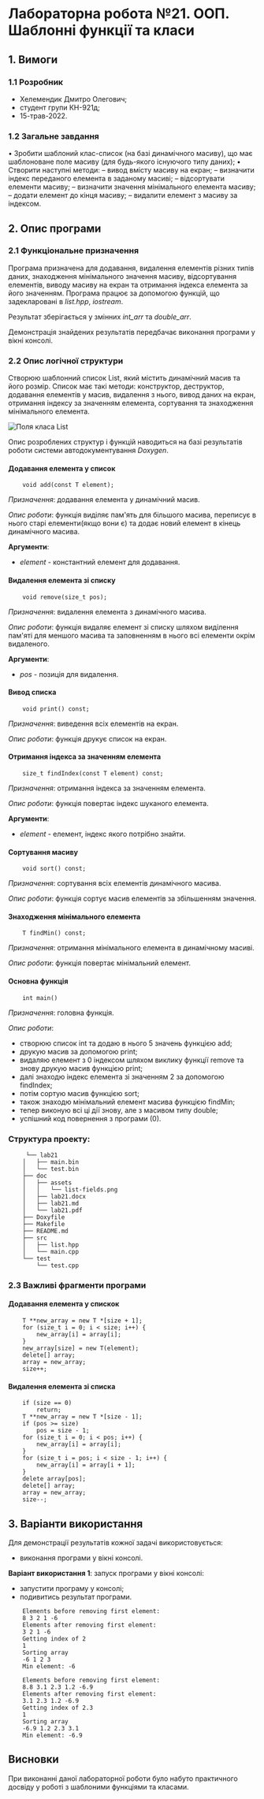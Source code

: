 # Лабораторна робота №21. ООП. Шаблонні функції та класи

## 1. Вимоги

### 1.1 Розробник

* Хелемендик Дмитро Олегович;
* студент групи КН-921д;
* 15-трав-2022.

### 1.2 Загальне завдання

 • Зробити шаблоний клас-список (на базі динамічного масиву), що має шаблоноване поле масиву (для будь-якого існуючого типу даних);
 • Створити наступні методи:
	– вивод вмісту масиву на екран;
	– визначити індекс переданого елемента в заданому масиві;
	– відсортувати елементи масиву;
	– визначити значення мінімального елемента масиву;
	– додати елемент до кінця масиву;
	– видалити елемент з масиву за індексом.

## 2. Опис програми

### 2.1 Функціональне призначення

Програма призначена для додавання, видалення елементів різних типів даних, знаходження мінімального значення масиву, відсортування елементів, виводу масиву на екран та отримання індекса елемента за його значенням. Програма працює за допомогою функцій, що задекларовані в *list.hрр*, *iostream*.

Результат зберігається у змінних *int_arr* та *double_arr*.

Демонстрація знайдених результатів передбачає виконання програми у вікні консолі.

### 2.2 Опис логічної структури

Створюю шаблонний список List, який містить динамічний масив та його розмір. Список має такі методи: конструктор, деструктор, додавання елементів у масив, видалення з нього, вивод даних на екран, отримання індексу за значенням елемента, сортування та знаходження мінімального елемента.

![Поля класа List](assets/container-fields.png)

Опис розроблених структур і функцій наводиться на базі результатів роботи системи автодокументування *Doxygen*.

#### Додавання елемента у список

```
	void add(const T element);
```

*Призначення*: додавання елемента у динамічний масив.

*Опис роботи*: функція виділяє пам'ять для більшого масива, переписує в нього старі елементи(якщо вони є) та додає новий елемент в кінець динамічного масива.

**Аргументи**:

- *element* - константний елемент для додавання.

#### Видалення елемента зі списку

```
	void remove(size_t pos);
```

*Призначення*: видалення елемента з динамічного масива.

*Опис роботи*: функція видаляє елемент зі списку шляхом виділення пам'яті для меншого масива та заповненням в нього всі елементи окрім видаленого.

**Аргументи**:

- *pos* - позиція для видалення.

#### Вивод списка

```
	void print() const;
```

*Призначення*: виведення всіх елементів на екран.

*Опис роботи*: функція друкує список на екран.

#### Отримання індекса за значенням елемента

```
	size_t findIndex(const T element) const;
```

*Призначення*: отримання індекса за значенням елемента.

*Опис роботи*: функція повертає індекс шуканого елемента.

**Аргументи**:

- *element* - елемент, індекс якого потрібно знайти.

#### Сортування масиву

```
	void sort() const;
```

*Призначення*: сортування всіх елементів динамічного масива.

*Опис роботи*: функція сортує масив елементів за збільшенням значення.

#### Знаходження мінімального елемента

```
	T findMin() const;
```

*Призначення*: отримання мінімального елемента в динамічному масиві.

*Опис роботи*: функція повертає мінімальний елемент.

#### Основна функція

```
	int main() 
```

*Призначення*: головна функція.

*Опис роботи*: 

 - створюю список int та додаю в нього 5 значень функцією add;
 - друкую масив за допомогою print;
 - видаляю елемент з 0 індексом шляхом виклику функції remove та знову друкую масив функцією print;
 - далі знаходю індекс елемента зі значенням 2 за допомогою findIndex;
 - потім сортую масив функцією sort;
 - також знаходю мінімальний елемент масива функцією findMin;
 - тепер виконую всі ці дії знову, але з масивом типу double;
 - успішний код повернення з програми (0).

### Структура проекту:

```
     └── lab21
	│   ├── main.bin
	│   └── test.bin
	├── doc
	│   ├── assets
	│   │   └── list-fields.png
	│   ├── lab21.docx
	│   ├── lab21.md
	│   └── lab21.pdf
	├── Doxyfile
	├── Makefile
	├── README.md
	├── src
	│   ├── list.hpp
	│   └── main.cpp
	└── test
		└── test.cpp
```

### 2.3 Важливі фрагменти програми

#### Додавання елемента у спискок

```
	T **new_array = new T *[size + 1];
	for (size_t i = 0; i < size; i++) {
		new_array[i] = array[i];
	}
	new_array[size] = new T(element);
	delete[] array;
	array = new_array;
	size++;
```

#### Видалення елемента зі списка

```
	if (size == 0)
		return;
	T **new_array = new T *[size - 1];
	if (pos >= size)
		pos = size - 1;
	for (size_t i = 0; i < pos; i++) {
		new_array[i] = array[i];
	}
	for (size_t i = pos; i < size - 1; i++) {
		new_array[i] = array[i + 1];
	}
	delete array[pos];
	delete[] array;
	array = new_array;
	size--;
```

## 3. Варіанти використання

Для демонстрації результатів кожної задачі використовується:

- виконання програми у вікні консолі.

**Варіант використання 1**: запуск програми у вікні консолі:

- запустити програму у консолі;
- подивитись результат програми.

```
	Elements before removing first element: 
	8 3 2 1 -6 
	Elements after removing first element: 
	3 2 1 -6 
	Getting index of 2
	1
	Sorting array
	-6 1 2 3 
	Min element: -6

	Elements before removing first element: 
	8.8 3.1 2.3 1.2 -6.9 
	Elements after removing first element: 
	3.1 2.3 1.2 -6.9 
	Getting index of 2.3
	1
	Sorting array
	-6.9 1.2 2.3 3.1 
	Min element: -6.9
```

## Висновки

При виконанні даної лабораторної роботи було набуто практичного досвіду у роботі з шаблоними функціями та класами.
